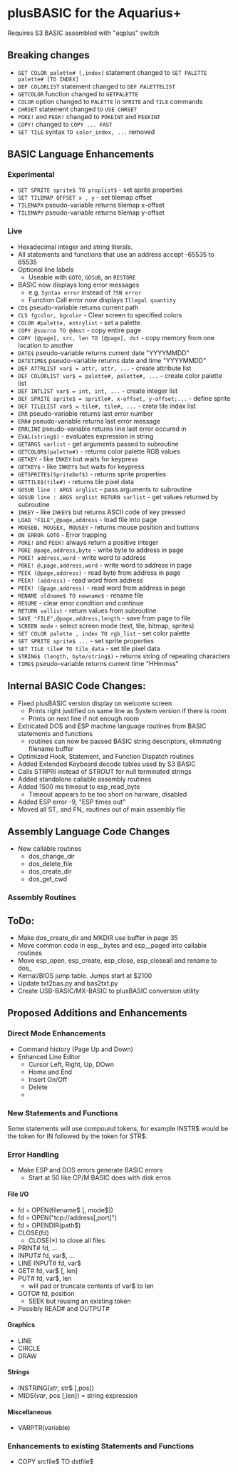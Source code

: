 # plusBASIC for the Aquarius+

Requires S3 BASIC assembled with "aqplus" switch

## Breaking changes
  - `SET COLOR palette# [,index]` statement changed to `SET PALETTE palette# [TO INDEX]`
  - `DEF COLORLIST` statement changed to `DEF PALETTELIST`
  - `GETCOLOR` function changed to `GETPALETTE`
  - `COLOR` option changed to `PALETTE` in `SPRITE` and `TILE` commands
  - `CHRSET` statement changed to `USE CHRSET`
  - `POKE!` and `PEEK!` changed to `POKEINT` and `PEEKINT`
  - `COPY!` changed to `COPY ... FAST`
  - `SET TILE` syntax `TO color_index, ...` removed

## BASIC Language Enhancements 

### Experimental
  - `SET SPRITE sprite$ TO proplist$` - set sprite properties
  - `SET TILEMAP OFFSET x , y` - set tilemap offset
  - `TILEMAPX` pseudo-variable returns tilemap x-offset
  - `TILEMAPY` pseudo-variable returns tilemap y-offset
    
### Live
  - Hexadecimal integer and string literals.
  - All statements and functions that use an address accept -65535 to 65535
  - Optional line labels
    - Useable with `GOTO`, `GOSUB`, an `RESTORE`
  - BASIC now displays long error messages
    - e.g. `Syntax error` instead of `?SN error`
    - Function Call error now displays `Illegal quantity`
  - `CD$` pseudo-variable returns current path
  - `CLS fgcolor, bgcolor` - Clear screen to specified colors
  - `COLOR #palette, entrylist` - set a palette
  - `COPY @source TO @dest` - copy entire page
  - `COPY [@page], src, len TO [@page], dst` - copy memory from one location to another
  - `DATE$` pseudo-variable returns current date "YYYYMMDD"
  - `DATETIME$` pseudo-variable returns date and time "YYYYMMDD"
  - `DEF ATTRLIST var$ = attr, attr, ...` - create attribute list
  - `DEF COLORLIST var$ = palette#, palette#, ...` - create color palette list
  - `DEF INTLIST var$ = int, int, ...` - create integer list
  - `DEF SPRITE sprite$ = spritle#, x-offset, y-offset;...` - define sprite
  - `DEF TILELIST var$ = tile#, tile#, ...` - crete tile index list
  - `ERR` pseudo-variable returns last error number
  - `ERR#` pseudo-variable returns last error message
  - `ERRLINE` pseudo-variable returns line last error occured in
  - `EVAL(string$)` - evaluates expression in string
  - `GETARGS varlist` - get arguments passed to subroutine
  - `GETCOLOR$(palette#)` - returns color palette RGB values
  - `GETKEY` - like `INKEY` but waits for keypress
  - `GETKEY$` - like `INKEY$` but waits for keypress
  - `GETSPRITE$(SpriteDef$)` - returns sprite properties
  - `GETTILE$(tile#)` - returns tile pixel data
  - `GOSUB line : ARGS arglist` - pass arguments to subroutine
  - `GOSUB line : ARGS arglist RETURN varlist` - get values returned by subroutine
  - `INKEY` - like `INKEY$` but returns ASCII code of key pressed
  - `LOAD "FILE",@page,address` - load file into page
  - `MOUSEB, MOUSEX, MOUSEY` - returns mouse position and buttons
  - `ON ERROR GOTO` - Error trapping
  - `POKE!` and `PEEK!` always return a positive integer
  - `POKE @page,address,byte` - write byte to address in page
  - `POKE! address,word` - write word to address
  - `POKE! @,page,address,word` - write word to address in page
  - `PEEK (@page,address)` - read byte from address in page
  - `PEEK! (address)` - read word from address
  - `PEEK! (@page,address)` - read word from address in page
  - `RENAME oldname$ TO newname$` - rename file
  - `RESUME` - clear error condition and continue
  - `RETURN vallist` - return values from subroutine
  - `SAVE "FILE",@page,address,length` - save from page to file
  - `SCREEN mode` - select screen mode (text, tile, bitmap, sprites)
  - `SET COLOR palette , index TO rgb_list` - set color palette
  - `SET SPRITE sprite$ ...` - set sprite properties
  - `SET TILE tile# TO tile_data` - set tile pixel data
  - `STRING$ (length, byte/string$)` - returns string of repeating characters
  - `TIME$` pseudo-variable returns current time "HHmmss"

## Internal BASIC Code Changes:
  - Fixed plusBASIC version display on welcome screen
    - Prints right justified on same line as System version if there is room
    - Prints on next line if not enough room
  - Extricated DOS and ESP machine language routines from BASIC statements and functions
    - routines can now be passed BASIC string descriptors, eliminating filename buffer
  - Optimized Hook, Statement, and Function Dispatch routines
  - Added Extended Keyboard decode tables used by S3 BASIC
  - Calls STRPRI instead of STROUT for null terminated strings
  - Added standalone callable assembly routines
  - Added 1500 ms timeout to esp_read_byte
    - Timeout appears to be too short on harware, disabled
  - Added ESP error -9, "ESP times out"
  - Moved all ST_ and FN_ routines out of main assembly flie

## Assembly Language Code Changes
  - New callable routines
    - dos_change_dir
    - dos_delete_file
    - dos_create_dir
    - dos_get_cwd

### Assembly Routines

## ToDo:
  - Make dos_create_dir and MKDIR use buffer in page 35
  - Move common code in esp__bytes and esp__paged into callable routines
  - Move esp_open, esp_create, esp_close, esp_closeall and rename to dos_
  - Kernal/BIOS jump table. Jumps start at $2100
  - Update txt2bas.py and bas2txt.py
  - Create USB-BASIC/MX-BASIC to plusBASIC conversion utility
  
## Proposed Additions and Enhancements

### Direct Mode Enhancements
  - Command history (Page Up and Down)
  - Enhanced Line Editor
    - Cursor Left, Right, Up, DOwn
    - Home and End
    - Insert On/Off
    - Delete
    - 
### New Statements and Functions

Some statements will use compound tokens, for example INSTR$ would
be the token for IN followed by the token for STR$.

### Error Handling

  - Make ESP and DOS errors generate BASIC errors
    - Start at 50 like CP/M BASIC does with disk erros

#### File I/O

  - fd = OPEN(filename$ [, mode$])
  - fd = OPEN("tcp://address[,port]")
  - fd = OPENDIR(path$) 
  - CLOSE(fd) 
    - CLOSE(\*) to close all files
  - PRINT# fd, ...
  - INPUT# fd, var$, ...
  - LINE INPUT# fd, var$
  - GET# fd, var$ [, len]
  - PUT# fd, var$, len
    - will pad or truncate contents of var$ to len
  - GOTO# fd, position
    - SEEK but reusing an existing token
  - Possibly READ# and OUTPUT# 

#### Graphics

  - LINE 
  - CIRCLE 
  - DRAW
  
#### Strings

  - INSTRING$(str$, str$ [,pos])
  - MIDS$(var$, pos [,len]) = string expression

#### Miscellaneous
  
  - VARPTR(variable)

### Enhancements to existing Statements and Functions
 
  - COPY srcfile$ TO dstfile$
